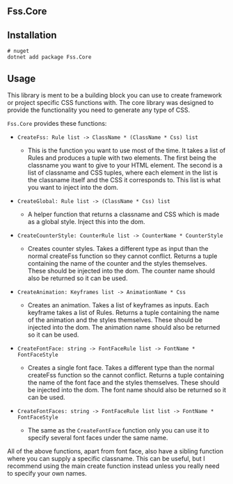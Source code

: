 ## Fss.Core

## Installation

```
# nuget
dotnet add package Fss.Core
```

## Usage

This library is ment to be a building block you can use to create framework or project specific CSS functions with.
The core library was designed to provide the functionality you need to generate any type of CSS.

`Fss.Core` provides these functions:

- `CreateFss: Rule list -> ClassName * (ClassName * Css) list`
    
  - This is the function you want to use most of the time.
      It takes a list of Rules and produces a tuple with two elements.
      The first being the classname you want to give to your HTML element.
      The second is a list of classname and CSS tuples, where each element in the list is the
      classname itself and the CSS it corresponds to. This list is what you want to inject into the dom.

- `CreateGlobal: Rule list -> (ClassName * Css) list`
  - A helper function that returns a classname and CSS which is made as a global style.
  Inject this into the dom.

- `CreateCounterStyle: CounterRule list -> CounterName * CounterStyle`
  - Creates counter styles. Takes a different type as input than the normal createFss function so
  they cannot conflict. Returns a tuple containing the name of the counter and the styles themselves.
  These should be injected into the dom. The counter name should also be returned so it can be used.

- `CreateAnimation: Keyframes list -> AnimationName * Css`
    - Creates an animation. Takes a list of keyframes as inputs. Each keyframe takes a list of Rules. 
      Returns a tuple containing the name of the animation and the styles themselves.
      These should be injected into the dom. The animation name should also be returned so it can be used.

- `CreateFontFace: string -> FontFaceRule list -> FontName * FontFaceStyle`
  - Creates a single font face. Takes a different type than the normal createFss function so the
    cannot conflict. Returns a tuple containing the name of the font face and the styles themselves.
    These should be injected into the dom. The font name should also be returned so it can be used.

- `CreateFontFaces: string -> FontFaceRule list list -> FontName * FontFaceStyle`
  - The same as the `CreateFontFace` function only you can use it to specify several font faces under the same name.

All of the above functions, apart from font face, also have a sibling function where you can supply a specific classname.
This can be useful, but I recommend using the main create function instead unless you really need
to specify your own names.